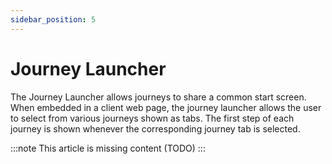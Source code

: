 ```yaml
---
sidebar_position: 5
---
```


# Journey Launcher

The Journey Launcher allows journeys to share a common start screen. When embedded in a client web page, the journey launcher allows the user to select from various journeys shown as tabs. The first step of each journey is shown whenever the corresponding journey tab is selected.

:::note This article is missing content (TODO) :::

